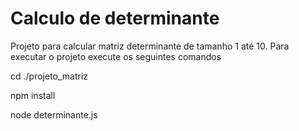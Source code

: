 # Calculo de determinante

Projeto para calcular matriz determinante de tamanho 1 até 10.
Para executar o projeto execute os seguintes comandos

cd ./projeto_matriz

npm install

node determinante.js

